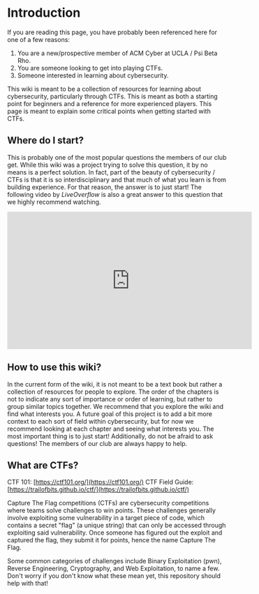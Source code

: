# Introduction
If you are reading this page, you have probably been referenced here for one of a few reasons:

1. You are a new/prospective member of ACM Cyber at UCLA / Psi Beta Rho.
2. You are someone looking to get into playing CTFs.
3. Someone interested in learning about cybersecurity.

This wiki is meant to be a collection of resources for learning about cybersecurity, particularly through CTFs. This is meant as both a starting point for beginners and a reference for more experienced players. This page is meant to explain some critical points when getting started with CTFs.

## Where do I start?
This is probably one of the most popular questions the members of our club get. While this wiki was a project trying to solve this question, it by no means is a perfect solution. In fact, part of the beauty of cybersecurity / CTFs is that it is so interdisciplinary and that much of what you learn is from building experience. For that reason, the answer is to just start! The following video by *LiveOverflow* is also a great answer to this question that we highly recommend watching.

<iframe width="560" height="315" src="https://www.youtube.com/embed/2TofunAI6fU" title="YouTube video player" frameborder="0" allow="accelerometer; autoplay; clipboard-write; encrypted-media; gyroscope; picture-in-picture; web-share" allowfullscreen></iframe>

## How to use this wiki?
In the current form of the wiki, it is not meant to be a text book but rather a collection of resources for people to explore. The order of the chapters is not to indicate any sort of importance or order of learning, but rather to group similar topics together. We recommend that you explore the wiki and find what interests you. A future goal of this project is to add a bit more context to each sort of field within cybersecurity, but for now we recommend looking at each chapter and seeing what interests you. The most important thing is to just start! Additionally, do not be afraid to ask questions! The members of our club are always happy to help.

## What are CTFs?
CTF 101: [https://ctf101.org/](https://ctf101.org/)
CTF Field Guide: [https://trailofbits.github.io/ctf/](https://trailofbits.github.io/ctf/)

Capture The Flag competitions (CTFs) are cybersecurity competitions where teams solve challenges to win points. These challenges generally involve exploiting some vulnerability in a target piece of code, which contains a secret "flag" (a unique string) that can only be accessed through exploiting said vulnerability. Once someone has figured out the exploit and captured the flag, they submit it for points, hence the name Capture The Flag.

Some common categories of challenges include Binary Exploitation (pwn), Reverse Engineering, Cryptography, and Web Exploitation, to name a few. Don't worry if you don't know what these mean yet, this repository should help with that!
